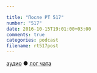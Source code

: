 ```yaml
---

title: "После РТ 517"
number: "517"
date: 2016-10-15T19:01:00+03:00
comments: true
categories: podcast
filename: rt517post
---
```

[аудио](http://cdn.radio-t.com/rt517post.mp3) ● [лог чата](http://chat.radio-t.com/logs/radio-t-517.html)
<audio src="http://cdn.radio-t.com/rt517post.mp3" preload="none"/>

